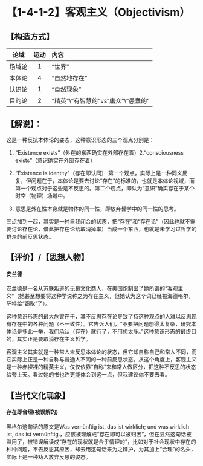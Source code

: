 # 【1-4-1-2】客观主义（Objectivism）
## 【构造方式】
| 论域 | 运动           | 内容 |
|:----:|:----------------:|:-----|
| 场域论   |1 | “世界”   |
| 本体论   |4 | “自然地存在”   |
| 认识论   | 1|  “自然现象”  |
| 目的论   | 2| “精英”\“有智慧的”vs“庸众”\“愚蠢的”   |

## 【解说】：
这是一种反抗本体论的姿态，这种意识形态的三个观点分别是：

1.	“Existence exists”（外在的东西确实在外部存在着）2.“consciousness exists”（意识确实在外部存在着）

2.	“Existence is identity”（存在即认同）
第一个观点，实际上是一种同义反复，但问题在于，本体论是要去讨论“存在”的标准的，也就是本体论视域，而第一个观点对于这些是不反思的。第二个观点，即认为“意识”确实存在于某个时空（物理）场域中。
3. 意思是外在性本身就是物体的同一性，即放弃哲学中的同一性的思考。

三点加到一起，其实是一种自我闭合的状态，把“存在”和“存在论”（因此也就不需要讨论存在论，借此把存在论给取消掉率）当成一个东西，也就是未学习过哲学的群众的前反思状态。
## 【评价】/【思想人物】
#### 安兰德
安兰德是一名从苏联叛逃的无良文化商人，在美国炮制出了她所谓的“客观主义”（她甚至想要将这种学说称之为存在主义，但她认为这个词已经被海德格尔，萨特给“窃取”了）。

这种意识形态的最大危害在于，其不反思存在论导致了持这种观点的人难以反思现有存在中的各种问题（不一致性）。它告诉人们，“不要把问题想得太复杂，研究本体论是多此一举，我们承认（存在）就行了，不用想太多。”这种意识形态的最终目的，其实正是要取消存在主义哲学。

客观主义其实就是一种常人未反思本体论的状态，但它却自称自己和常人不同，而它实际上正是一种自称与普通人不同的一种前反思状态。从这个角度上，客观主义是一种赤裸裸的精英主义，仅仅依靠“自称”来和常人做区分，把这种不反思的状态给夸上天。看过她的书也许更能体会到这一点，但我建议你不要去看。

## 【当代文化现象】
#### 存在即合理(被误解的)
黑格尔这句话的原文是Was vernünftig ist, das ist wirklich; und was wirklich ist, das ist vernünftig.，应该被理解成“存在即可以被归因”，但在显然这句话被滥用了，被错误解读成“存在的现状就是合乎情理的”，比如对于社会现状中存在的种种问题，不去反思其原因，却去用这句话来为之辩护，为其加上“合理”的名头，实际上是一种劝人放弃反思的姿态。
